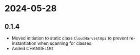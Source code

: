 # 2024-05-28
## 0.1.4
- Moved initiation to static class `CloudHarvestApi` to prevent re-instantiation when scanning for classes.
- Added CHANGELOG